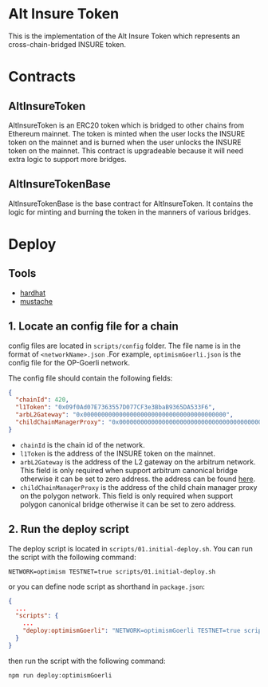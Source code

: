 # Alt Insure Token

This is the implementation of the Alt Insure Token which represents an cross-chain-bridged INSURE token.

# Contracts

## AltInsureToken

AltInsureToken is an ERC20 token which is bridged to other chains from Ethereum mainnet. The token is minted when the user locks the INSURE token on the mainnet and is burned when the user unlocks the INSURE token on the mainnet.
This contract is upgradeable because it will need extra logic to support more bridges.

## AltInsureTokenBase

AltInsureTokenBase is the base contract for AltInsureToken. It contains the logic for minting and burning the token in the manners of various bridges.

# Deploy

## Tools

- [hardhat](https://hardhat.org/)
- [mustache](https://mustache.github.io/)

## 1. Locate an config file for a chain

config files are located in `scripts/config` folder. The file name is in the format of `<networkName>.json` .For example, `optimismGoerli.json` is the config file for the OP-Goerli network.

The config file should contain the following fields:

```json
{
  "chainId": 420,
  "l1Token": "0x09f0Ad07E7363557D077CF3e3BbaB9365DA533F6",
  "arbL2Gateway": "0x0000000000000000000000000000000000000000",
  "childChainManagerProxy": "0x0000000000000000000000000000000000000000"
}
```

- `chainId` is the chain id of the network.
- `l1Token` is the address of the INSURE token on the mainnet.
- `arbL2Gateway` is the address of the L2 gateway on the arbitrum network. This field is only required when support arbitrum canonical bridge otherwise it can be set to zero address. the address can be found [here](https://docs.arbitrum.io/for-devs/useful-addresses).
- `childChainManagerProxy` is the address of the child chain manager proxy on the polygon network. This field is only required when support polygon canonical bridge otherwise it can be set to zero address.

## 2. Run the deploy script

The deploy script is located in `scripts/01.initial-deploy.sh`. You can run the script with the following command:

```shell
NETWORK=optimism TESTNET=true scripts/01.initial-deploy.sh
```

or you can define node script as shorthand in `package.json`:

```json
{
  ...
  "scripts": {
    ...
    "deploy:optimismGoerli": "NETWORK=optimismGoerli TESTNET=true scripts/01.initial-deploy.sh",
  }
}
```

then run the script with the following command:

```shell
npm run deploy:optimismGoerli
```
